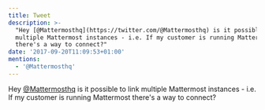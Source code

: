 ```yaml
---
title: Tweet
description: >-
  "Hey [@Mattermosthq](https://twitter.com/@Mattermosthq) is it possible to link
  multiple Mattermost instances - i.e. If my customer is running Mattermost
  there's a way to connect?"
date: '2017-09-20T11:09:53+01:00'
mentions:
  - '@Mattermosthq'
---
```

Hey [@Mattermosthq](https://twitter.com/@Mattermosthq) is it possible to link multiple Mattermost instances - i.e. If my customer is running Mattermost there's a way to connect?
